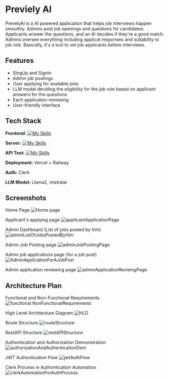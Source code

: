 
# Previely AI 

PrevelyAI is a AI powered application that helps job interviews happen smoothly. Admins post job openings and questions for candidates. Applicants answer the questions, and an AI decides if they're a good match. Admins oversee everything including applicat responses and suitability to job role. Basically, it's a tool to vet job applicants before interviews.


## Features

- SingUp and SignIn
- Admin job postings
- User applying for available jobs
- LLM model deciding the eligibility for the job role based on applicant answers for the questions
- Each application reviewing
- User-friendly interface




## Tech Stack

**Frontend:**
[![My Skills](https://skillicons.dev/icons?i=vite,tailwind,react)](https://skillicons.dev)

**Server:** 
[![My Skills](https://skillicons.dev/icons?i=nodejs,express,mongo,javascript)](https://skillicons.dev)

**API Test:** 
[![My Skills](https://skillicons.dev/icons?i=postman)](https://skillicons.dev) 

**Deployment:** Vercel + Railway

**Auth:** Clerk

**LLM Model:** Llama2, mistralai


## Screenshots
Home Page
![Home page](https://github.com/chamathAn/PrevielyAI/assets/124298134/984bc6c1-66ac-46f1-ad7a-8210a2514617)

Applicant's applying page
![applicantApplicationPage](https://github.com/chamathAn/PrevielyAI/assets/124298134/b1ad9737-6696-4eb4-a68e-eb0c5e17c9a4)

Admin Dashboard (List of jobs posted by him)
![adminListOfJobsPostedByHim](https://github.com/chamathAn/PrevielyAI/assets/124298134/1f45c369-8721-4e9c-909b-cca91b137391)

Admin Job Posting page
![adminJobPostingPage](https://github.com/chamathAn/PrevielyAI/assets/124298134/494198ac-d923-4bf0-a747-1a39fe1e4fdf)

Admin job applications page (for a job post)
![AdminApplicationForAJobPost](https://github.com/chamathAn/PrevielyAI/assets/124298134/38cee604-a945-4f7b-9e30-28f834392739)

Admin application reviewing page
![adminApplicationRevieingPage](https://github.com/chamathAn/PrevielyAI/assets/124298134/fe9645cf-ef15-4c3e-885c-4754fe68c496)



## Architecture Plan

Functional and Non-Functional Requirements
![functional NonFunctionalRequirements](https://github.com/chamathAn/PrevielyAI/assets/124298134/6e455888-0cea-4306-8f37-38e236c54648)

High Level Architecture Diagram
![HLD](https://github.com/chamathAn/PrevielyAI/assets/124298134/086e6a84-86d7-4fd3-8ddd-2ec00b4b8426)

Route Structure
![routeStructure](https://github.com/chamathAn/PrevielyAI/assets/124298134/6bb80e10-15cc-49f6-8301-bd79e189b48d)

RestAPI Structure
![restAPIStructure](https://github.com/chamathAn/PrevielyAI/assets/124298134/e834f83e-8e4a-420b-89cd-1c88556438c1)

Authontication and Authorization Demonstration
![authorizationAndAuthenticationDem](https://github.com/chamathAn/PrevielyAI/assets/124298134/ae7d3949-74cc-43d6-9a9c-12630b6bf189)

JWT Authontication Flow
![jwtAuthFlow](https://github.com/chamathAn/PrevielyAI/assets/124298134/5f82cd65-15c5-4114-9fbb-72f73b401837)

Clerk Process in Authontication Automation
![clerkAutomationForAuthProcess](https://github.com/chamathAn/PrevielyAI/assets/124298134/fcb88092-0395-4833-9570-55ab1bee1582)

